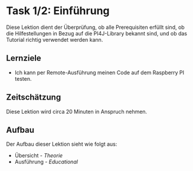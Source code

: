 # Task 1/2: Einführung
Diese Lektion dient der Überprüfung, ob alle Prerequisiten erfüllt sind, ob die Hilfestellungen in Bezug
auf die PI4J-Library bekannt sind, und ob das Tutorial richtig verwendet werden kann.

## Lernziele
- Ich kann per Remote-Ausführung meinen Code auf dem Raspberry PI testen.

## Zeitschätzung
Diese Lektion wird circa 20 Minuten in Anspruch nehmen.

## Aufbau
Der Aufbau dieser Lektion sieht wie folgt aus:

- Übersicht - *Theorie*
- Ausführung - *Educational*